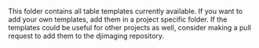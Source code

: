This folder contains all table templates currently available.
If you want to add your own templates, add them in a project specific folder.
If the templates could be useful for other projects as well,
consider making a pull request to add them to the djimaging repository.